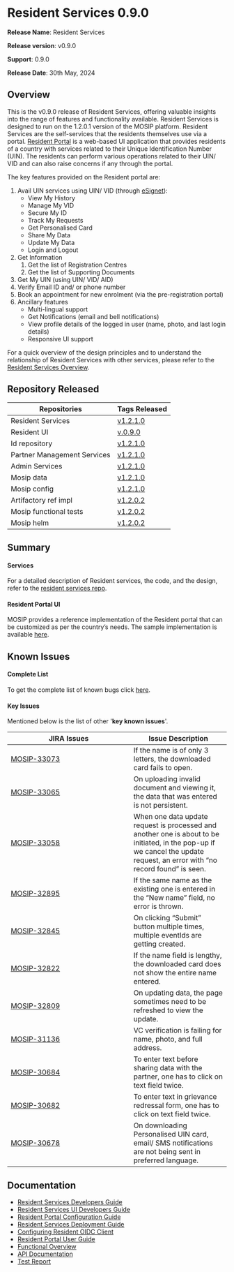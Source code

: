 # Resident Services 0.9.0

**Release Name**: Resident Services

**Release version**: v0.9.0

**Support**: 0.9.0

**Release Date**: 30th May, 2024

## Overview

This is the v0.9.0 release of Resident Services, offering valuable insights into the range of features and functionality available. Resident Services is designed to run on the 1.2.0.1 version of the MOSIP platform. Resident Services are the self-services that the residents themselves use via a portal. [Resident Portal](https://docs.mosip.io/1.2.0/modules/resident-services/resident-portal-user-guide) is a web-based UI application that provides residents of a country with services related to their Unique Identification Number (UIN). The residents can perform various operations related to their UIN/ VID and can also raise concerns if any through the portal.

The key features provided on the Resident portal are:

1. Avail UIN services using UIN/ VID (through [eSignet](https://docs.esignet.io)):
   * View My History
   * Manage My VID
   * Secure My ID
   * Track My Requests
   * Get Personalised Card
   * Share My Data
   * Update My Data
   * Login and Logout
2. Get Information
   1. Get the list of Registration Centres
   2. Get the list of Supporting Documents
3. Get My UIN (using UIN/ VID/ AID)
4. Verify Email ID and/ or phone number
5. Book an appointment for new enrolment (via the pre-registration portal)
6. Ancillary features
   * Multi-lingual support
   * Get Notifications (email and bell notifications)
   * View profile details of the logged in user (name, photo, and last login details)
   * Responsive UI support

For a quick overview of the design principles and to understand the relationship of Resident Services with other services, please refer to the [Resident Services Overview](https://docs.mosip.io/1.2.0/modules/resident-services).

## Repository Released

| Repositories                | Tags Released                                                                          |
| --------------------------- | -------------------------------------------------------------------------------------- |
| Resident Services           | [v1.2.1.0](https://github.com/mosip/resident-services/releases/tag/v1.2.1.0)           |
| Resident UI                 | [v.0.9.0](https://github.com/mosip/resident-ui/releases/tag/v0.9.0)                    |
| Id repository               | [v1.2.1.0](https://github.com/mosip/id-repository/releases/tag/v1.2.1.0)               |
| Partner Management Services | [v1.2.1.0](https://github.com/mosip/partner-management-services/releases/tag/v1.2.1.0) |
| Admin Services              | [v1.2.1.0](https://github.com/mosip/admin-services/releases/tag/v1.2.1.0)              |
| Mosip data                  | [v1.2.1.0](https://github.com/mosip/mosip-data/releases/tag/v1.2.1.0)                  |
| Mosip config                | [v1.2.1.0](https://github.com/mosip/mosip-config/releases/tag/v1.2.1.0)                |
| Artifactory ref impl        | [v1.2.0.2](https://github.com/mosip/artifactory-ref-impl/releases/tag/v1.2.0.2)        |
| Mosip functional tests      | [v1.2.0.2](https://github.com/mosip/mosip-functional-tests/releases/tag/v1.2.0.2)      |
| Mosip helm                  | [v1.2.0.2](https://github.com/mosip/mosip-helm/releases/tag/v1.2.0.2)                  |

## Summary

#### Services

For a detailed description of Resident services, the code, and the design, refer to the [resident services repo](https://github.com/mosip/resident-services/releases/tag/v1.2.1.0).

#### Resident Portal UI

MOSIP provides a reference implementation of the Resident portal that can be customized as per the country’s needs. The sample implementation is available [here](https://github.com/mosip/resident-ui/releases/tag/v0.9.0).

## Known Issues

#### Complete List

To get the complete list of known bugs click [here](https://mosip.atlassian.net/issues/MOSIP-33078?filter=-4\&jql=parent%3Dmosip-20342%20and%20status%20not%20in%20%28closed%2C%20canceled%2C%20fixed%2C%20testing%2C%20%22On%20Hold%20-%20Dev%22%29%20and%20issuetype%3Dbug).

#### Key Issues

Mentioned below is the list of other '**key known issues**'.

<table><thead><tr><th width="266">JIRA Issues</th><th>Issue Description</th></tr></thead><tbody><tr><td><a href="https://mosip.atlassian.net/browse/MOSIP-33073">MOSIP-33073</a></td><td>If the name is of only 3 letters, the downloaded card fails to open.</td></tr><tr><td><a href="https://mosip.atlassian.net/browse/MOSIP-33065">MOSIP-33065</a></td><td>On uploading invalid document and viewing it, the data that was entered is not persistent.</td></tr><tr><td><a href="https://mosip.atlassian.net/browse/MOSIP-33058">MOSIP-33058</a></td><td>When one data update request is processed and another one is about to be initiated, in the pop-up if we cancel the update request, an error with “no record found” is seen.</td></tr><tr><td><a href="https://mosip.atlassian.net/browse/MOSIP-32895">MOSIP-32895</a></td><td>If the same name as the existing one is entered in the “New name” field, no error is thrown.</td></tr><tr><td><a href="https://mosip.atlassian.net/browse/MOSIP-32845">MOSIP-32845</a></td><td>On clicking “Submit” button multiple times, multiple eventIds are getting created.</td></tr><tr><td><a href="https://mosip.atlassian.net/browse/MOSIP-32822">MOSIP-32822</a></td><td>If the name field is lengthy, the downloaded card does not show the entire name entered.</td></tr><tr><td><a href="https://mosip.atlassian.net/browse/MOSIP-32809">MOSIP-32809</a></td><td>On updating data, the page sometimes need to be refreshed to view the update.</td></tr><tr><td><a href="https://mosip.atlassian.net/browse/MOSIP-31136">MOSIP-31136</a></td><td>VC verification is failing for name, photo, and full address.</td></tr><tr><td><a href="https://mosip.atlassian.net/browse/MOSIP-30684">MOSIP-30684</a></td><td>To enter text before sharing data with the partner, one has to click on text field twice.</td></tr><tr><td><a href="https://mosip.atlassian.net/browse/MOSIP-30682">MOSIP-30682</a></td><td>To enter text in grievance redressal form, one has to click on text field twice.</td></tr><tr><td><a href="https://mosip.atlassian.net/browse/MOSIP-30678">MOSIP-30678</a></td><td>On downloading Personalised UIN card, email/ SMS notifications are not being sent in preferred language.</td></tr></tbody></table>

## Documentation

* [Resident Services Developers Guide](https://docs.mosip.io/1.2.0/modules/resident-services/resident-services-developer-guide)
* [Resident Services UI Developers Guide](https://docs.mosip.io/1.2.0/modules/resident-services/resident-services-ui-developer-guide)
* [Resident Portal Configuration Guide](https://docs.mosip.io/1.2.0/modules/resident-services/resident-portal-configuration-guide)
* [Resident Services Deployment Guide](https://docs.mosip.io/1.2.0/modules/resident-services/resident-services-deployment-guide)
* [Configuring Resident OIDC Client](https://docs.mosip.io/1.2.0/modules/resident-services/resident-services-configure-resident-oidc-client)
* [Resident Portal User Guide](https://docs.mosip.io/1.2.0/modules/resident-services/resident-portal-user-guide)
* [Functional Overview](https://docs.mosip.io/1.2.0/modules/resident-services/functional-overview)
* [API Documentation](https://mosip.stoplight.io/docs/resident/9a5192571fc51-document)
* [Test Report](https://docs.mosip.io/1.2.0/releases/resident-services-0.9.0/test-report)

